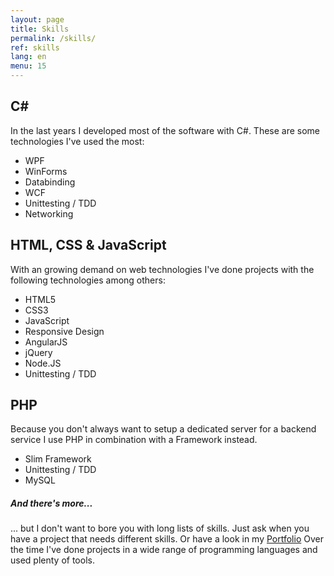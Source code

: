 ```yaml
---
layout: page
title: Skills
permalink: /skills/
ref: skills
lang: en
menu: 15
---
```


C#
---
In the last years I developed most of the software with C#.
These are some technologies I've used the most: 

* WPF
* WinForms
* Databinding
* WCF
* Unittesting / TDD
* Networking

HTML, CSS & JavaScript
----------
With an growing demand on web technologies I've done projects with the following technologies among others:

* HTML5
* CSS3
* JavaScript
* Responsive Design 
* AngularJS
* jQuery
* Node.JS
* Unittesting / TDD

PHP
---
Because you don't always want to setup a dedicated server for a backend service I use PHP in combination with a Framework instead.

* Slim Framework
* Unittesting / TDD
* MySQL


##### And there's more...
... but I don't want to bore you with long lists of skills.
Just ask when you have a project that needs different skills. Or have a look in my [Portfolio](/portfolio/)
Over the time I've done projects in a wide range of programming languages and used plenty of tools.


